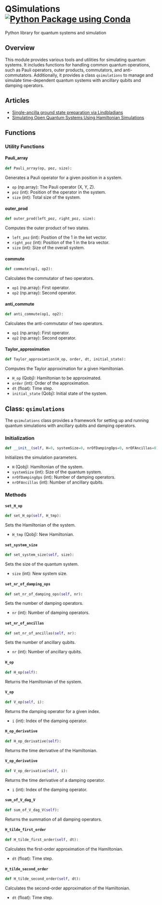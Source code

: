 # QSimulations [![Python Package using Conda](https://github.com/rbudai98/QSimulations/actions/workflows/python-package-conda.yml/badge.svg)](https://github.com/rbudai98/QSimulations/actions/workflows/python-package-conda.yml)
Python library for quantum systems and simulation

## Overview
This module provides various tools and utilities for simulating quantum systems. It includes functions for handling common quantum operations, such as Pauli operators, outer products, commutators, and anti-commutators. Additionally, it provides a class `qsimulations` to manage and simulate time-dependent quantum systems with ancillary qubits and damping operators.

## Articles
* [Single-ancilla ground state preparation via Lindbladians](https://arxiv.org/abs/2308.15676)
* [Simulating Open Quantum Systems Using Hamiltonian Simulations](https://arxiv.org/abs/2311.15533)

## Functions

### Utility Functions

#### Pauli_array
```python
def Pauli_array(op, poz, size):
```
Generates a Pauli operator for a given position in a system.

- `op` (np.array): The Pauli operator (X, Y, Z).
- `poz` (int): Position of the operator in the system.
- `size` (int): Total size of the system.

#### outer_prod
```python
def outer_prod(left_poz, right_poz, size):
```
Computes the outer product of two states.

- `left_poz` (int): Position of the 1 in the ket vector.
- `right_poz` (int): Position of the 1 in the bra vector.
- `size` (int): Size of the overall system.

#### commute
```python
def commute(op1, op2):
```
Calculates the commutator of two operators.

- `op1` (np.array): First operator.
- `op2` (np.array): Second operator.

#### anti_commute
```python
def anti_commute(op1, op2):
```
Calculates the anti-commutator of two operators.

- `op1` (np.array): First operator.
- `op2` (np.array): Second operator.

#### Taylor_approximation
```python
def Taylor_approximtion(H_op, order, dt, initial_state):
```
Computes the Taylor approximation for a given Hamiltonian.

- `H_op` (Qobj): Hamiltonian to be approximated.
- `order` (int): Order of the approximation.
- `dt` (float): Time step.
- `initial_state` (Qobj): Initial state of the system.

## Class: `qsimulations`
The `qsimulations` class provides a framework for setting up and running quantum simulations with ancillary qubits and damping operators.

### Initialization
```python
def __init__(self, H=0, systemSize=0, nrOfDampingOps=0, nrOFAncillas=0):
```
Initializes the simulation parameters.

- `H` (Qobj): Hamiltonian of the system.
- `systemSize` (int): Size of the quantum system.
- `nrOfDampingOps` (int): Number of damping operators.
- `nrOFAncillas` (int): Number of ancillary qubits.

### Methods

#### `set_H_op`
```python
def set_H_op(self, H_tmp):
```
Sets the Hamiltonian of the system.

- `H_tmp` (Qobj): New Hamiltonian.

#### `set_system_size`
```python
def set_system_size(self, size):
```
Sets the size of the quantum system.

- `size` (int): New system size.

#### `set_nr_of_damping_ops`
```python
def set_nr_of_damping_ops(self, nr):
```
Sets the number of damping operators.

- `nr` (int): Number of damping operators.

#### `set_nr_of_ancillas`
```python
def set_nr_of_ancillas(self, nr):
```
Sets the number of ancillary qubits.

- `nr` (int): Number of ancillary qubits.

#### `H_op`
```python
def H_op(self):
```
Returns the Hamiltonian of the system.

#### `V_op`
```python
def V_op(self, i):
```
Returns the damping operator for a given index.

- `i` (int): Index of the damping operator.

#### `H_op_derivative`
```python
def H_op_derivative(self):
```
Returns the time derivative of the Hamiltonian.

#### `V_op_derivative`
```python
def V_op_derivative(self, i):
```
Returns the time derivative of a damping operator.

- `i` (int): Index of the damping operator.

#### `sum_of_V_dag_V`
```python
def sum_of_V_dag_V(self):
```
Returns the summation of all damping operators.

#### `H_tilde_first_order`
```python
def H_tilde_first_order(self, dt):
```
Calculates the first-order approximation of the Hamiltonian.

- `dt` (float): Time step.

#### `H_tilde_second_order`
```python
def H_tilde_second_order(self, dt):
```
Calculates the second-order approximation of the Hamiltonian.

- `dt` (float): Time step.